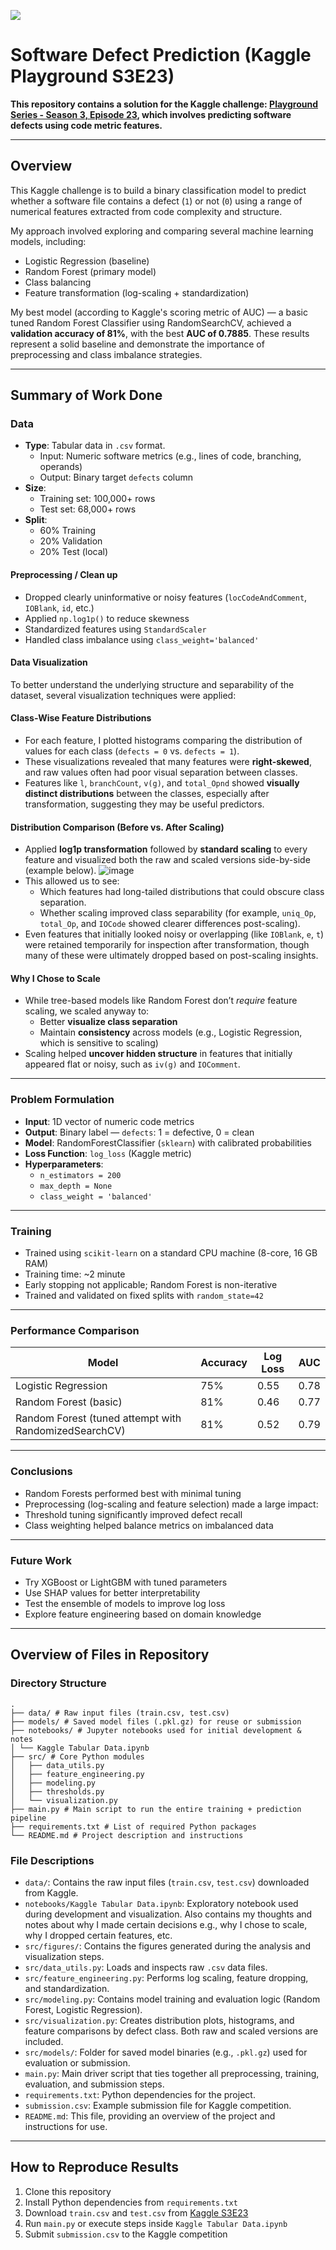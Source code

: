 ![](UTA-DataScience-Logo.png)

# Software Defect Prediction (Kaggle Playground S3E23)

**This repository contains a solution for the Kaggle challenge: [Playground Series - Season 3, Episode 23](https://www.kaggle.com/competitions/playground-series-s3e23), which involves predicting software defects using code metric features.**

---

## Overview

This Kaggle challenge is to build a binary classification model to predict whether a software file contains a defect (`1`) or not (`0`) using a range of numerical features extracted from code complexity and structure.

My approach involved exploring and comparing several machine learning models, including:
- Logistic Regression (baseline)
- Random Forest (primary model)
- Class balancing
- Feature transformation (log-scaling + standardization)

My best model (according to Kaggle's scoring metric of AUC)  —  a basic tuned Random Forest Classifier using RandomSearchCV, achieved a **validation accuracy of 81%**, with the best **AUC of 0.7885**. These results represent a solid baseline and demonstrate the importance of preprocessing and class imbalance strategies.

---

## Summary of Work Done

### Data

- **Type**: Tabular data in `.csv` format.
  - Input: Numeric software metrics (e.g., lines of code, branching, operands)
  - Output: Binary target `defects` column
- **Size**:
  - Training set: 100,000+ rows
  - Test set: 68,000+ rows
- **Split**:
  - 60% Training
  - 20% Validation
  - 20% Test (local)

#### Preprocessing / Clean up

- Dropped clearly uninformative or noisy features (`locCodeAndComment`, `IOBlank`, `id`, etc.)
- Applied `np.log1p()` to reduce skewness
- Standardized features using `StandardScaler`
- Handled class imbalance using `class_weight='balanced'`

#### Data Visualization

To better understand the underlying structure and separability of the dataset, several visualization techniques were applied:

#### Class-Wise Feature Distributions

- For each feature, I plotted histograms comparing the distribution of values for each class (`defects = 0` vs. `defects = 1`).
- These visualizations revealed that many features were **right-skewed**, and raw values often had poor visual separation between classes.
- Features like `l`, `branchCount`, `v(g)`, and `total_Opnd` showed **visually distinct distributions** between the classes, especially after transformation, suggesting they may be useful predictors.

#### Distribution Comparison (Before vs. After Scaling)

- Applied **log1p transformation** followed by **standard scaling** to every feature and visualized both the raw and scaled versions side-by-side (example below).
  ![image](https://github.com/user-attachments/assets/e8470493-62ce-4470-b675-dd2be21ab698)
- This allowed us to see:
  - Which features had long-tailed distributions that could obscure class separation.
  - Whether scaling improved class separability (for example, `uniq_Op`, `total_Op`, and `IOCode` showed clearer differences post-scaling).
- Even features that initially looked noisy or overlapping (like `IOBlank`, `e`, `t`) were retained temporarily for inspection after transformation, though many of these were ultimately dropped based on post-scaling insights.

#### Why I Chose to Scale

- While tree-based models like Random Forest don’t *require* feature scaling, we scaled anyway to:
  - Better **visualize class separation**
  - Maintain **consistency** across models (e.g., Logistic Regression, which is sensitive to scaling)
- Scaling helped **uncover hidden structure** in features that initially appeared flat or noisy, such as `iv(g)` and `IOComment`.

---

### Problem Formulation

- **Input**: 1D vector of numeric code metrics
- **Output**: Binary label — `defects`: 1 = defective, 0 = clean
- **Model**: RandomForestClassifier (`sklearn`) with calibrated probabilities
- **Loss Function**: `log_loss` (Kaggle metric)
- **Hyperparameters**:
  - `n_estimators = 200`
  - `max_depth = None`
  - `class_weight = 'balanced'`

---

### Training

- Trained using `scikit-learn` on a standard CPU machine (8-core, 16 GB RAM)
- Training time: ~2 minute
- Early stopping not applicable; Random Forest is non-iterative
- Trained and validated on fixed splits with `random_state=42`

---

### Performance Comparison

| Model                                                | Accuracy | Log Loss | AUC  |
|------------------------------------------------------|----------|----------|------|
| Logistic Regression                                  | 75%      | 0.55     | 0.78 |
| Random Forest (basic)                                | 81%      | 0.46     | 0.77 |
| Random Forest (tuned attempt with RandomizedSearchCV)| 81%      | 0.52     | 0.79 |

---

### Conclusions

- Random Forests performed best with minimal tuning
- Preprocessing (log-scaling and feature selection) made a large impact:
- Threshold tuning significantly improved defect recall
- Class weighting helped balance metrics on imbalanced data

---

### Future Work

- Try XGBoost or LightGBM with tuned parameters
- Use SHAP values for better interpretability
- Test the ensemble of models to improve log loss
- Explore feature engineering based on domain knowledge

---

##  Overview of Files in Repository

### Directory Structure
  ```
  .
  ├── data/ # Raw input files (train.csv, test.csv)
  ├── models/ # Saved model files (.pkl.gz) for reuse or submission
  ├── notebooks/ # Jupyter notebooks used for initial development & notes
  │ └── Kaggle Tabular Data.ipynb
  ├── src/ # Core Python modules
  │   ├── data_utils.py
  │   ├── feature_engineering.py
  │   ├── modeling.py
  │   ├── thresholds.py
  │   └── visualization.py
  ├── main.py # Main script to run the entire training + prediction pipeline
  ├── requirements.txt # List of required Python packages
  └── README.md # Project description and instructions
  ```

### File Descriptions
- `data/`: Contains the raw input files (`train.csv`, `test.csv`) downloaded from Kaggle.
- `notebooks/Kaggle Tabular Data.ipynb`: Exploratory notebook used during development and visualization. Also contains my thoughts and notes about why I made certain decisions e.g., why I chose to scale, why I dropped certain features, etc.
- `src/figures/`: Contains the figures generated during the analysis and visualization steps.
- `src/data_utils.py`: Loads and inspects raw `.csv` data files.
- `src/feature_engineering.py`: Performs log scaling, feature dropping, and standardization.
- `src/modeling.py`: Contains model training and evaluation logic (Random Forest, Logistic Regression).
- `src/visualization.py`: Creates distribution plots, histograms, and feature comparisons by defect class. Both raw and scaled versions are included.
- `src/models/`: Folder for saved model binaries (e.g., `.pkl.gz`) used for evaluation or submission.
- `main.py`: Main driver script that ties together all preprocessing, training, evaluation, and submission steps.
- `requirements.txt`: Python dependencies for the project.
- `submission.csv`: Example submission file for Kaggle competition.
- `README.md`: This file, providing an overview of the project and instructions for use.

---

## How to Reproduce Results

1. Clone this repository
2. Install Python dependencies from `requirements.txt`
3. Download `train.csv` and `test.csv` from [Kaggle S3E23](https://www.kaggle.com/competitions/playground-series-s3e23)
4. Run `main.py` or execute steps inside `Kaggle Tabular Data.ipynb`
5. Submit `submission.csv` to the Kaggle competition

